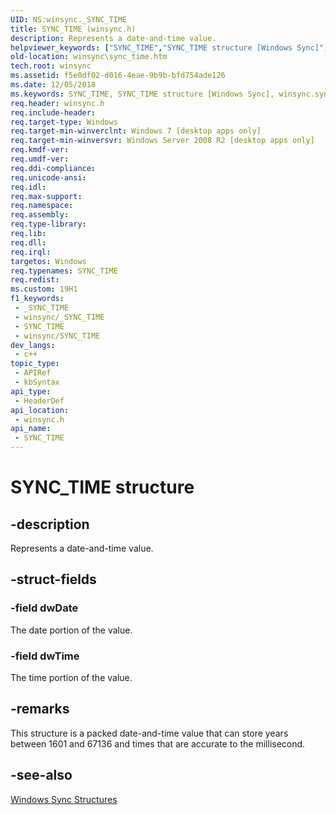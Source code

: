 ```yaml
---
UID: NS:winsync._SYNC_TIME
title: SYNC_TIME (winsync.h)
description: Represents a date-and-time value.
helpviewer_keywords: ["SYNC_TIME","SYNC_TIME structure [Windows Sync]","winsync.sync_time","winsync/SYNC_TIME"]
old-location: winsync\sync_time.htm
tech.root: winsync
ms.assetid: f5e0df02-d016-4eae-9b9b-bfd754ade126
ms.date: 12/05/2018
ms.keywords: SYNC_TIME, SYNC_TIME structure [Windows Sync], winsync.sync_time, winsync/SYNC_TIME
req.header: winsync.h
req.include-header: 
req.target-type: Windows
req.target-min-winverclnt: Windows 7 [desktop apps only]
req.target-min-winversvr: Windows Server 2008 R2 [desktop apps only]
req.kmdf-ver: 
req.umdf-ver: 
req.ddi-compliance: 
req.unicode-ansi: 
req.idl: 
req.max-support: 
req.namespace: 
req.assembly: 
req.type-library: 
req.lib: 
req.dll: 
req.irql: 
targetos: Windows
req.typenames: SYNC_TIME
req.redist: 
ms.custom: 19H1
f1_keywords:
 - _SYNC_TIME
 - winsync/_SYNC_TIME
 - SYNC_TIME
 - winsync/SYNC_TIME
dev_langs:
 - c++
topic_type:
 - APIRef
 - kbSyntax
api_type:
 - HeaderDef
api_location:
 - winsync.h
api_name:
 - SYNC_TIME
---
```


# SYNC_TIME structure


## -description

Represents a date-and-time value.

## -struct-fields

### -field dwDate

The date portion of the value.

### -field dwTime

The time portion of the value.

## -remarks

This structure is a packed date-and-time value that can store years between 1601 and 67136 and times that are accurate to the millisecond.

## -see-also

<a href="https://docs.microsoft.com/previous-versions/windows/desktop/winsync/windows-sync-structures">Windows Sync Structures</a>


